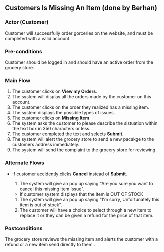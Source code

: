 ## Customers Is Missing An Item (done by Berhan)

### Actor (Customer)
Customer will successfully order gorceries on the website, and must be completed with a valid account.

### Pre-conditions
Customer should be logged in and should have an active order from the grocery store.

### Main Flow
1. The customer clicks on **View my Orders**.
2. The system will display all the orders made by the customer on this account.
4. The customer clicks on the order they realized has a missing item.
5. The system displays the possible types of issues.
6. The customer clicks on **Missing Item**
7. The system asks the customer to please describe the sistuation within the text box in 350 characters or less.
8. The customer completed the text and selects **Submit**.
9. The system will alert the grocery store to send a new pacakge to the customers address immediately.
10. The system will send the complaint to the grocery store for reviewing.

### Alternate Flows
- If customer accidently clicks **Cancel** instead of **Submit**.
  1. The system will give an pop up saying "Are you sure you want to cancel this missing item issue".

  - If customer system displays that the item is OUT OF STOCK
  1. The system will give an pop up saying "I'm sorry, Unfortunately this item is out of stock".
  2. The customer will have a choice to select through a new item to replace it or they can be given a refund for the price of that item.

### Postconditions
The grocery store reviews the missing item and alerts the customer with a refund or a new item send directly to them .
